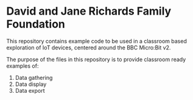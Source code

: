 # David and Jane Richards Family Foundation

This repository contains example code to be used in a classroom based exploration of IoT devices, centered around the BBC Micro:Bit v2.

The purpose of the files in this repository is to provide classroom ready examples of:
1. Data gathering
2. Data display
3. Data export
